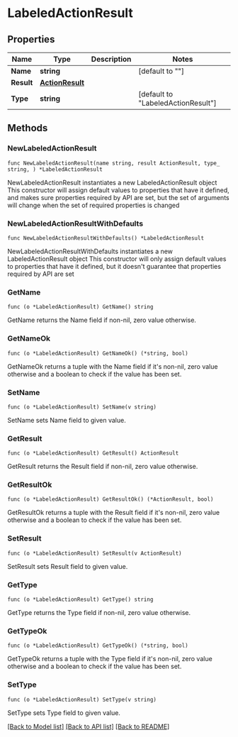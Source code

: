 # LabeledActionResult

## Properties

Name | Type | Description | Notes
------------ | ------------- | ------------- | -------------
**Name** | **string** |  | [default to ""]
**Result** | [**ActionResult**](ActionResult.md) |  | 
**Type** | **string** |  | [default to "LabeledActionResult"]

## Methods

### NewLabeledActionResult

`func NewLabeledActionResult(name string, result ActionResult, type_ string, ) *LabeledActionResult`

NewLabeledActionResult instantiates a new LabeledActionResult object
This constructor will assign default values to properties that have it defined,
and makes sure properties required by API are set, but the set of arguments
will change when the set of required properties is changed

### NewLabeledActionResultWithDefaults

`func NewLabeledActionResultWithDefaults() *LabeledActionResult`

NewLabeledActionResultWithDefaults instantiates a new LabeledActionResult object
This constructor will only assign default values to properties that have it defined,
but it doesn't guarantee that properties required by API are set

### GetName

`func (o *LabeledActionResult) GetName() string`

GetName returns the Name field if non-nil, zero value otherwise.

### GetNameOk

`func (o *LabeledActionResult) GetNameOk() (*string, bool)`

GetNameOk returns a tuple with the Name field if it's non-nil, zero value otherwise
and a boolean to check if the value has been set.

### SetName

`func (o *LabeledActionResult) SetName(v string)`

SetName sets Name field to given value.


### GetResult

`func (o *LabeledActionResult) GetResult() ActionResult`

GetResult returns the Result field if non-nil, zero value otherwise.

### GetResultOk

`func (o *LabeledActionResult) GetResultOk() (*ActionResult, bool)`

GetResultOk returns a tuple with the Result field if it's non-nil, zero value otherwise
and a boolean to check if the value has been set.

### SetResult

`func (o *LabeledActionResult) SetResult(v ActionResult)`

SetResult sets Result field to given value.


### GetType

`func (o *LabeledActionResult) GetType() string`

GetType returns the Type field if non-nil, zero value otherwise.

### GetTypeOk

`func (o *LabeledActionResult) GetTypeOk() (*string, bool)`

GetTypeOk returns a tuple with the Type field if it's non-nil, zero value otherwise
and a boolean to check if the value has been set.

### SetType

`func (o *LabeledActionResult) SetType(v string)`

SetType sets Type field to given value.



[[Back to Model list]](../README.md#documentation-for-models) [[Back to API list]](../README.md#documentation-for-api-endpoints) [[Back to README]](../README.md)


